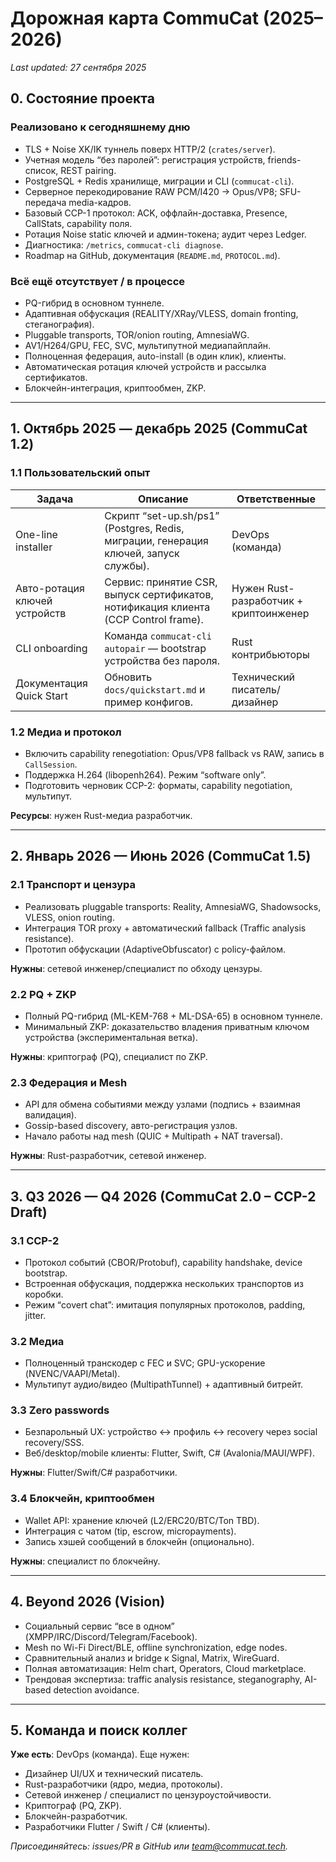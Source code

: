# Дорожная карта CommuCat (2025–2026)

_Last updated: 27 сентября 2025_

## 0. Состояние проекта

### Реализовано к сегодняшнему дню
- TLS + Noise XK/IK туннель поверх HTTP/2 (`crates/server`).
- Учетная модель “без паролей”: регистрация устройств, friends-список, REST pairing.
- PostgreSQL + Redis хранилище, миграции и CLI (`commucat-cli`).
- Серверное перекодирование RAW PCM/I420 → Opus/VP8; SFU-передача media-кадров.
- Базовый CCP-1 протокол: ACK, оффлайн-доставка, Presence, CallStats, capability поля.
- Ротация Noise static ключей и админ-токена; аудит через Ledger.
- Диагностика: `/metrics`, `commucat-cli diagnose`.
- Roadmap на GitHub, документация (`README.md`, `PROTOCOL.md`).

### Всё ещё отсутствует / в процессе
- PQ-гибрид в основном туннеле.
- Адаптивная обфускация (REALITY/XRay/VLESS, domain fronting, стеганография).
- Pluggable transports, TOR/onion routing, AmnesiaWG.
- AV1/H264/GPU, FEC, SVC, мультипутной медиапайплайн.
- Полноценная федерация, auto-install (в один клик), клиенты.
- Автоматическая ротация ключей устройств и рассылка сертификатов.
- Блокчейн-интеграция, криптообмен, ZKP.

---

## 1. Октябрь 2025 — декабрь 2025 (CommuCat 1.2)

### 1.1 Пользовательский опыт
| Задача | Описание | Ответственные |
|--------|----------|---------------|
| One-line installer | Скрипт “set-up.sh/ps1” (Postgres, Redis, миграции, генерация ключей, запуск службы). | DevOps (команда) |
| Авто-ротация ключей устройств | Сервис: принятие CSR, выпуск сертификатов, нотификация клиента (CCP Control frame). | Нужен Rust-разработчик + криптоинженер |
| CLI onboarding | Команда `commucat-cli autopair` — bootstrap устройства без пароля. | Rust контрибьюторы |
| Документация Quick Start | Обновить `docs/quickstart.md` и пример конфигов. | Технический писатель/дизайнер |

### 1.2 Медиа и протокол
- Включить capability renegotiation: Opus/VP8 fallback vs RAW, запись в `CallSession`.
- Поддержка H.264 (libopenh264). Режим “software only”.
- Подготовить черновик CCP-2: форматы, capability negotiation, мультипут.

**Ресурсы**: нужен Rust-медиа разработчик.

---

## 2. Январь 2026 — Июнь 2026 (CommuCat 1.5)

### 2.1 Транспорт и цензура
- Реализовать pluggable transports: Reality, AmnesiaWG, Shadowsocks, VLESS, onion routing.
- Интеграция TOR proxy + автоматический fallback (Traffic analysis resistance).
- Прототип обфускации (AdaptiveObfuscator) с policy-файлом.

**Нужны**: сетевой инженер/специалист по обходу цензуры.

### 2.2 PQ + ZKP
- Полный PQ-гибрид (ML-KEM-768 + ML-DSA-65) в основном туннеле.
- Минимальный ZKP: доказательство владения приватным ключом устройства (экспериментальная ветка).

**Нужны**: криптограф (PQ), специалист по ZKP.

### 2.3 Федерация и Mesh
- API для обмена событиями между узлами (подпись + взаимная валидация).
- Gossip-based discovery, авто-регистрация узлов.
- Начало работы над mesh (QUIC + Multipath + NAT traversal).

**Нужны**: Rust-разработчик, сетевой инженер.

---

## 3. Q3 2026 — Q4 2026 (CommuCat 2.0 – CCP-2 Draft)

### 3.1 CCP-2
- Протокол событий (CBOR/Protobuf), capability handshake, device bootstrap.
- Встроенная обфускация, поддержка нескольких транспортов из коробки.
- Режим “covert chat”: имитация популярных протоколов, padding, jitter.

### 3.2 Медиа
- Полноценный транскодер c FEC и SVC; GPU-ускорение (NVENC/VAAPI/Metal).
- Мультипут аудио/видео (MultipathTunnel) + адаптивный битрейт.

### 3.3 Zero passwords
- Безпарольный UX: устройство ↔ профиль ↔ recovery через social recovery/SSS.
- Веб/desktop/mobile клиенты: Flutter, Swift, C# (Avalonia/MAUI/WPF).

**Нужны**: Flutter/Swift/C# разработчики.

### 3.4 Блокчейн, криптообмен
- Wallet API: хранение ключей (L2/ERC20/BTC/Ton TBD).
- Интеграция с чатом (tip, escrow, micropayments).
- Запись хэшей сообщений в блокчейн (опционально).

**Нужны**: специалист по блокчейну.

---

## 4. Beyond 2026 (Vision)
- Социальный сервис “все в одном” (XMPP/IRC/Discord/Telegram/Facebook).
- Mesh по Wi-Fi Direct/BLE, offline synchronization, edge nodes.
- Сравнительный анализ и bridge к Signal, Matrix, WireGuard.
- Полная автоматизация: Helm chart, Operators, Cloud marketplace.
- Трендовая экспертиза: traffic analysis resistance, steganography, AI-based detection avoidance.

---

## 5. Команда и поиск коллег
**Уже есть**: DevOps (команда). Еще нужен:
- Дизайнер UI/UX и технический писатель.
- Rust-разработчики (ядро, медиа, протоколы).
- Сетевой инженер / специалист по цензуроустойчивости.
- Криптограф (PQ, ZKP).
- Блокчейн-разработчик.
- Разработчики Flutter / Swift / C# (клиенты).

*Присоединяйтесь: issues/PR в GitHub или team@commucat.tech.*
